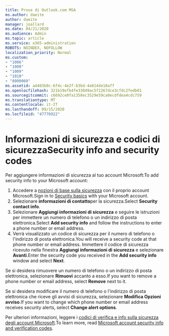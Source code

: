 ```yaml
---
title: Prove di Outlook.com MSA
ms.author: daeite
author: daeite
manager: joallard
ms.date: 04/21/2020
ms.audience: Admin
ms.topic: article
ms.service: o365-administration
ROBOTS: NOINDEX, NOFOLLOW
localization_priority: Normal
ms.custom:
- "1006"
- "1008"
- "1009"
- "1010"
- "8000060"
ms.assetid: a4403b0c-6f4c-4e2f-b3bd-4e814de10aff
ms.openlocfilehash: 321b19efb4fe33049ac5f2267dce3cfdc2fedb01
ms.sourcegitcommit: c6692ce0fa1358ec3529e59ca0ecdfdea4cdc759
ms.translationtype: MT
ms.contentlocale: it-IT
ms.lasthandoff: 09/15/2020
ms.locfileid: "47776922"
---
```

# <a name="security-info-and-security-codes"></a><span data-ttu-id="4a582-102">Informazioni di sicurezza e codici di sicurezza</span><span class="sxs-lookup"><span data-stu-id="4a582-102">Security info and security codes</span></span>

<span data-ttu-id="4a582-103">Per aggiungere informazioni di sicurezza al tuo account Microsoft:</span><span class="sxs-lookup"><span data-stu-id="4a582-103">To add security info to your Microsoft account:</span></span>

1. <span data-ttu-id="4a582-104">Accedere a [nozioni di base sulla sicurezza](https://account.microsoft.com/security) con il proprio account Microsoft.</span><span class="sxs-lookup"><span data-stu-id="4a582-104">Sign in to [Security basics](https://account.microsoft.com/security) with your Microsoft account.</span></span>
1. <span data-ttu-id="4a582-105">Selezionare **informazioni di contatto**per la sicurezza.</span><span class="sxs-lookup"><span data-stu-id="4a582-105">Select **Security contact info**.</span></span>
1. <span data-ttu-id="4a582-106">Selezionare **Aggiungi informazioni di sicurezza** e seguire le istruzioni per immettere un numero di telefono o un indirizzo di posta elettronica.</span><span class="sxs-lookup"><span data-stu-id="4a582-106">Select **Add security info** and follow the instructions to enter a phone number or email address.</span></span>
1. <span data-ttu-id="4a582-107">Verrà visualizzato un codice di sicurezza per il numero di telefono o l'indirizzo di posta elettronica.</span><span class="sxs-lookup"><span data-stu-id="4a582-107">You will receive a security code at that phone number or email address.</span></span> <span data-ttu-id="4a582-108">Immettere il codice di sicurezza ricevuto nella finestra **Aggiungi informazioni di sicurezza** e selezionare **Avanti**.</span><span class="sxs-lookup"><span data-stu-id="4a582-108">Enter the security code you received in the **Add security info** window and select **Next**.</span></span>

<span data-ttu-id="4a582-109">Se si desidera rimuovere un numero di telefono o un indirizzo di posta elettronica, selezionare **Rimuovi** accanto a esso.</span><span class="sxs-lookup"><span data-stu-id="4a582-109">If you want to remove a phone number or email address, select **Remove** next to it.</span></span>

<span data-ttu-id="4a582-110">Se si desidera modificare il numero di telefono o l'indirizzo di posta elettronica che riceve gli avvisi di sicurezza, selezionare **Modifica Opzioni avviso**.</span><span class="sxs-lookup"><span data-stu-id="4a582-110">If you want to change which phone number or email address receives security alerts, select **Change alert options**.</span></span>

<span data-ttu-id="4a582-111">Per ulteriori informazioni, leggere i [codici di verifica e info sulla sicurezza degli account Microsoft](https://support.microsoft.com/help/12428/).</span><span class="sxs-lookup"><span data-stu-id="4a582-111">To learn more, read [Microsoft account security info and verification codes](https://support.microsoft.com/help/12428/).</span></span>